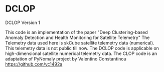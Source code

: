 # DCLOP
DCLOP Version 1


This code is an implementation of the paper "Deep Clustering-based Anomaly Detection and Health Monitoring for Satellite Telemetry"
The Telemetry data used here is skCube satellite telemetry data (numerical). This telemetry data is not public till now.
The DCLOP code is applicable on high-dimensional satellite numerical telemetry data.
The CLOP code is an adaptation of PyNomaly project by Valentino Constantinou https://github.com/vc1492a
